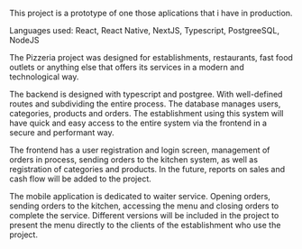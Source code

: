 This project is a prototype of one those aplications that i have in production.

Languages used: React, React Native, NextJS, Typescript, PostgreeSQL, NodeJS

The Pizzeria project was designed for establishments, restaurants, fast food outlets or anything else that offers its services in a modern and technological way.

The backend is designed with typescript and postgree. With well-defined routes and subdividing the entire process. The database manages users, categories, products and orders. The establishment using this system will have quick and easy access to the entire system via the frontend in a secure and performant way.

The frontend has a user registration and login screen, management of orders in process, sending orders to the kitchen system, as well as registration of categories and products. In the future, reports on sales and cash flow will be added to the project.

The mobile application is dedicated to waiter service. Opening orders, sending orders to the kitchen, accessing the menu and closing orders to complete the service. Different versions will be included in the project to present the menu directly to the clients of the establishment who use the project.
